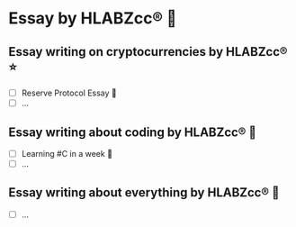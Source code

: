 # Essay by HLABZcc® 📓

## Essay writing on cryptocurrencies by HLABZcc® ⭐️

- [ ] Reserve Protocol Essay 📓 
- [ ] ...

## Essay writing about coding by HLABZcc® 💯

- [ ] Learning #C in a week 🤯
- [ ] ...

## Essay writing about everything by HLABZcc® 💎

- [ ] ...
